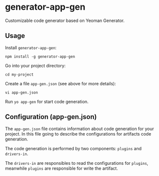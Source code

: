# generator-app-gen

Customizable code generator based on Yeoman Generator.

## Usage

Install `generator-app-gen`:
```
npm install -g generator-app-gen
```

Go into your project directory:
```
cd my-project
```

Create a file `app-gen.json` (see above for more details):
```
vi app-gen.json
```

Run `yo app-gen` for start code generation.

## Configuration (app-gen.json)

The `app-gen.json` file contains information about code generation for your project. In this file going to describe the configurations for artifacts code generation.

The code generation is performed by two components: `plugins` and `drivers-in`.

The `drivers-in` are responsibles to read the configurations for `plugins`, meanwhile `plugins` are responsible for write the artifact.
